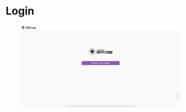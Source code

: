 # Login

<figure><img src="../.gitbook/assets/image (1) (1).png" alt=""><figcaption></figcaption></figure>
